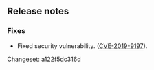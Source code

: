 ## Release notes

### Fixes

-   Fixed security vulnerability. ([CVE-2019-9197](/security#CVE-2019-9197)).

Changeset: a122f5dc316d
